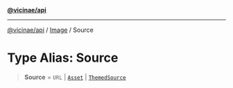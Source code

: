 [**@vicinae/api**](../../../../README.md)

***

[@vicinae/api](../../../../README.md) / [Image](../README.md) / Source

# Type Alias: Source

> **Source** = `URL` \| [`Asset`](Asset.md) \| [`ThemedSource`](ThemedSource.md)
